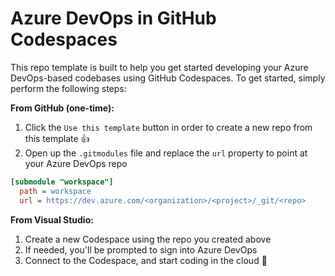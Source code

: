 # Azure DevOps in GitHub Codespaces

This repo template is built to help you get started developing your Azure DevOps-based codebases using GitHub Codespaces. To get started, simply perform the following steps:

**From GitHub (one-time):**
1. Click the `Use this template` button in order to create a new repo from this template 👍
1. Open up the `.gitmodules` file and replace the `url` property to point at your Azure DevOps repo

  ```ini
  [submodule "workspace"]
	path = workspace
	url = https://dev.azure.com/<organization>/<project>/_git/<repo>
  ```
  
**From Visual Studio:**
1. Create a new Codespace using the repo you created above
1. If needed, you'll be prompted to sign into Azure DevOps
1. Connect to the Codespace, and start coding in the cloud 🚀 
